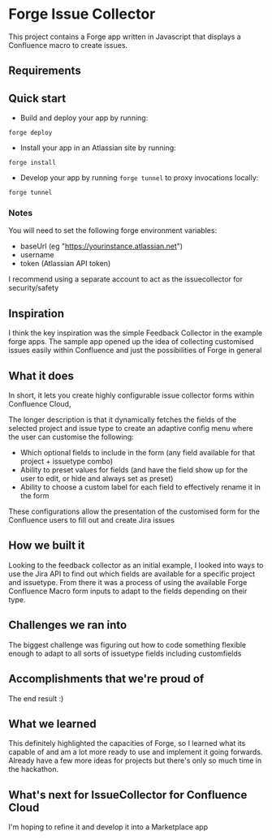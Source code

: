 # Forge Issue Collector

This project contains a Forge app written in Javascript that displays a Confluence macro to create issues. 


## Requirements


## Quick start

- Build and deploy your app by running:
```
forge deploy
```

- Install your app in an Atlassian site by running:
```
forge install
```

- Develop your app by running `forge tunnel` to proxy invocations locally:
```
forge tunnel
```

### Notes
You will need to set the following forge environment variables:
- baseUrl (eg "https://yourinstance.atlassian.net")
- username
- token (Atlassian API token)

I recommend using a separate account to act as the issuecollector for security/safety



## Inspiration

I think the key inspiration was the simple Feedback Collector in the example forge apps. The sample app opened up the idea of collecting customised issues easily within Confluence and just the possibilities of Forge in general

## What it does

In short, it lets you create highly configurable issue collector forms within Confluence Cloud,
  
The longer description is that it dynamically fetches the fields of the selected project and issue type to create an adaptive config menu where the user can customise the following:

- Which optional fields to include in the form (any field available for that project + issuetype combo)
- Ability to preset values for fields (and have the field show up for the user to edit, or hide and always set as preset)
- Ability to choose a custom label for each field to effectively rename it in the form

These configurations allow the presentation of the customised form for the Confluence users to fill out and create Jira issues

## How we built it

Looking to the feedback collector as an initial example, I looked into ways to use the Jira API to find out which fields are available for a specific project and issuetype. From there it was a process of using the available Forge Confluence Macro form inputs to adapt to the fields depending on their type.

## Challenges we ran into

The biggest challenge was figuring out how to code something flexible enough to adapt to all sorts of issuetype fields including customfields

## Accomplishments that we're proud of

The end result :) 

## What we learned

This definitely highlighted the capacities of Forge, so I learned what its capable of and am a lot more ready to use and implement it going forwards. Already have a few more ideas for projects but there's only so much time in the hackathon.

## What's next for IssueCollector for Confluence Cloud

I'm hoping to refine it and develop it into a Marketplace app
